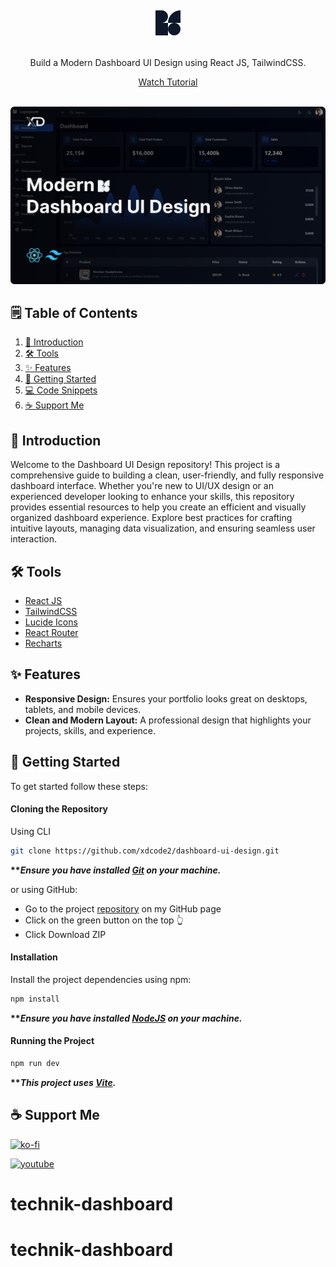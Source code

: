 <br />
<div align="center">
    <img src="public/favicon-light.svg" style="vertical-align: middle;" width="48" height="48"/>
    <br />
    <br />
    <p>
        Build a Modern Dashboard UI Design using React JS, TailwindCSS.
</p>
<a href="https://youtu.be/uHxZMmvQXHQ">Watch Tutorial</a>

</div>

<br />

![Dashboard UI Design](./public/Dashboard%20UI%20Design.png)

## 🗒️ Table of Contents

1. [💬 Introduction](#introduction)
2. [🛠️ Tools](#tools)
3. [✨ Features](#features)
4. [🚀 Getting Started](#getting-started)
5. [💻 Code Snippets](#code-snippets)
6. [☕ Support Me](#support-me)

## <a name="introduction">💬 Introduction</a>

Welcome to the Dashboard UI Design repository! This project is a comprehensive guide to building a clean, user-friendly, and fully responsive dashboard interface. Whether you're new to UI/UX design or an experienced developer looking to enhance your skills, this repository provides essential resources to help you create an efficient and visually organized dashboard experience. Explore best practices for crafting intuitive layouts, managing data visualization, and ensuring seamless user interaction.

## <a name="tools">🛠️ Tools</a>

-   [React JS](https://react.dev)
-   [TailwindCSS](https://tailwindcss.com/)
-   [Lucide Icons](https://lucide.dev/)
-   [React Router](https://reactrouter.com/en/main)
-   [Recharts](https://recharts.org/en-US/)

## <a name="features">✨ Features</a>

-   **Responsive Design:** Ensures your portfolio looks great on desktops, tablets, and mobile devices.
-   **Clean and Modern Layout:** A professional design that highlights your projects, skills, and experience.

## <a name="getting-started">🚀 Getting Started</a>

To get started follow these steps:

#### Cloning the Repository

Using CLI

```bash
git clone https://github.com/xdcode2/dashboard-ui-design.git
```

**\*\*_Ensure you have installed [Git](https://git-scm.com) on your machine._**

or using GitHub:

-   Go to the project [repository](https://github.com/xdcode2/dashboard-ui-design) on my GitHub page
-   Click on the green button on the top 👆
-   Click Download ZIP

#### Installation

Install the project dependencies using npm:

```bash
npm install
```

**\*\*_Ensure you have installed [NodeJS](https://nodejs.org/en) on your machine._**

#### Running the Project

```bash
npm run dev
```

**\*\*_This project uses [Vite](https://vitejs.dev)._**

## <a name="support-me">☕ Support Me</a>

[![ko-fi](https://img.shields.io/static/v1?message=Support%20me%20on%20ko-fi&logo=kofi&label=&color=ff5e5b&logoColor=white&labelColor=&style=for-the-badge)](https://ko-fi.com/J3J1NMYT7)

[![youtube](https://img.shields.io/static/v1?message=Subscribe&logo=youtube&label=&color=FF0000&logoColor=white&labelColor=&style=for-the-badge)](https://www.youtube.com/@_xdcode_ "XD Code")
# technik-dashboard
# technik-dashboard

